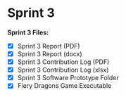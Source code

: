 # Sprint 3

**Sprint 3 Files:**

 - [x] Sprint 3 Report (PDF)
 - [x] Sprint 3 Report (docx)
 - [x] Sprint 3 Contribution Log (PDF)
 - [x] Sprint 3 Contribution Log (xlsx)
 - [x] Sprint 3 Software Prototype Folder
 - [x] Fiery Dragons Game Executable
